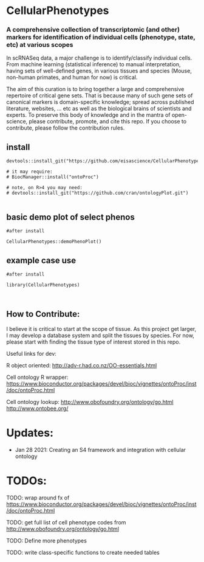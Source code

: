 # CellularPhenotypes

### A comprehensive collection of transcriptomic (and other) markers for identification of individual cells (phenotype, state, etc) at various scopes

In scRNASeq data, a major challenge is to identify/classify individual cells. From machine learning (statistical inference) to manual interpretation, having sets of well-defined genes, in various tissues and species (Mouse, non-human primates, and human for now) is critical. 

The aim of this curation is to bring together a large and comprehensive repertoire of critical gene sets. That is because many of such gene sets of canonical markers is domain-specific knowledge; spread across published literature, websites, ... etc as well as the biological brains of scientists and experts. To preserve this body of knowledge and in the mantra of open-science, please contribute, promote, and cite this repo. If you choose to contribute, please follow the contribution rules. 

## install 

```{r }
devtools::install_git("https://github.com/eisascience/CellularPhenotypes.git")

# it may require:
# BiocManager::install("ontoProc")

# note, on R>4 you may need:
# devtools::install_git("https://github.com/cran/ontologyPlot.git")


```

## basic demo plot of select phenos 

```{r }
#after install

CellularPhenotypes::demoPhenoPlot()

```

## example case use

```{r }
#after install

library(CellularPhenotypes)



```

## How to Contribute:
I believe it is critical to start at the scope of tissue. As this project get larger, I may develop a database system and split the tissues by species. For now, please start with finding the tissue type of interest stored in this repo. 

Useful links for dev:

R object oriented: http://adv-r.had.co.nz/OO-essentials.html

Cell ontology R wrapper: https://www.bioconductor.org/packages/devel/bioc/vignettes/ontoProc/inst/doc/ontoProc.html

Cell ontology lookup:
http://www.obofoundry.org/ontology/go.html
http://www.ontobee.org/

# Updates:

- Jan 28 2021: Creating an S4 framework and integration with cellular ontology

# TODOs:

TODO: wrap around fx of  https://www.bioconductor.org/packages/devel/bioc/vignettes/ontoProc/inst/doc/ontoProc.html

TODO: get full list of cell phenotype codes from http://www.obofoundry.org/ontology/go.html

TODO: Define more phenotypes

TODO: write class-specific functions to create needed tables




